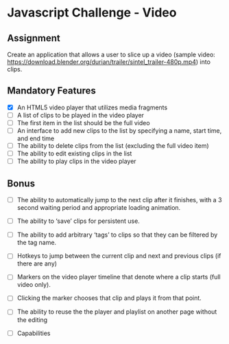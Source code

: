 # Javascript Challenge - Video

## Assignment
Create an application that allows a user to slice up a video (sample video: https://download.blender.org/durian/trailer/sintel_trailer-480p.mp4) into clips.

## Mandatory Features

- [X] An HTML5 video player that utilizes media fragments
- [ ] A list of clips to be played in the video player
- [ ] The first item in the list should be the full video
- [ ] An interface to add new clips to the list by specifying a name, start time, and end time
- [ ] The ability to delete clips from the list (excluding the full video item)
- [ ] The ability to edit existing clips in the list
- [ ] The ability to play clips in the video player

## Bonus

- [ ] The ability to automatically jump to the next clip after it finishes, with a 3 second waiting period and appropriate loading animation.
- [ ] The ability to ‘save’ clips for persistent use.
- [ ] The ability to add arbitrary ‘tags’ to clips so that they can be filtered by the tag name.
- [ ] Hotkeys to jump between the current clip and next and previous clips (if there are any)
- [ ] Markers on the video player timeline that denote where a clip starts (full video only).
- [ ] Clicking the marker chooses that clip and plays it from that point.
- [ ] The ability to reuse the the player and playlist on another page without the editing
- [ ] Capabilities

